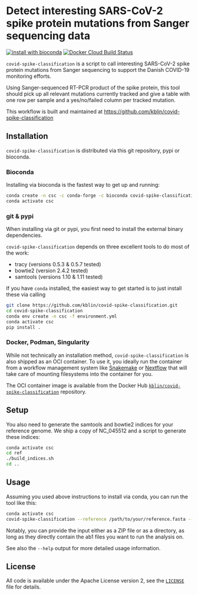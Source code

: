 # Detect interesting SARS-CoV-2 spike protein mutations from Sanger sequencing data

[![install with bioconda](https://img.shields.io/badge/install%20with-bioconda-brightgreen.svg?style=flat)](http://bioconda.github.io/recipes/covid-spike-classification/README.html)
[![Docker Cloud Build Status](https://img.shields.io/docker/cloud/build/kblin/covid-spike-classification?style=flat)](https://hub.docker.com/r/kblin/covid-spike-classification)

`covid-spike-classification` is a script to call interesting SARS-CoV-2 spike protein mutations
from Sanger sequencing to support the Danish COVID-19 monitoring efforts.

Using Sanger-sequenced RT-PCR product of the spike protein, this tool should pick up all relevant
mutations currently tracked and give a table with one row per sample and a yes/no/failed column per
tracked mutation.

This workflow is built and maintained at https://github.com/kblin/covid-spike-classification

## Installation

`covid-spike-classification` is distributed via this git repository, pypi or bioconda.


### Bioconda

Installing via bioconda is the fastest way to get up and running:

```sh
conda create -n csc -c conda-forge -c bioconda covid-spike-classification
conda activate csc
```

### git & pypi


When installing via git or pypi, you first need to install the external binary dependencies.


`covid-spike-classification` depends on three excellent tools to do most of the work:

* tracy (versions 0.5.3 & 0.5.7 tested)
* bowtie2 (version 2.4.2 tested)
* samtools (versions 1.10 & 1.11 tested)

If you have `conda` installed, the easiest way to get started is to just install these via calling
```sh
git clone https://github.com/kblin/covid-spike-classification.git
cd covid-spike-classification
conda env create -n csc -f environment.yml
conda activate csc
pip install .
```

### Docker, Podman, Singularity

While not technically an installation method, `covid-spike-classification` is also shipped as an OCI container.
To use it, you ideally run the container from a workflow management system like [Snakemake](https://snakemake.github.io/)
or [Nextflow](https://www.nextflow.io/) that will take care of mounting filesystems into the container for you.

The OCI container image is available from the Docker Hub [`kblin/covid-spike-classification`](https://hub.docker.com/r/kblin/covid-spike-classification)
repository.


## Setup

You also need to generate the samtools and bowtie2 indices for your reference genome. We ship a
copy of NC\_045512 and a script to generate these indices:

```sh
conda activate csc
cd ref
./build_indices.sh
cd ..
```

## Usage

Assuming you used above instructions to install via conda, you can run the tool like this:

```sh
conda activate csc
covid-spike-classification --reference /path/to/your/reference.fasta --outdir /path/to/result/dir /path/to/sanger/reads/dir_or.zip
```

Notably, you can provide the input either as a ZIP file or as a directory, as long as they directly contain the ab1 files you want
to run the analysis on.

See also the `--help` output for more detailed usage information.


## License
All code is available under the Apache License version 2, see the
[`LICENSE`](LICENSE) file for details.
